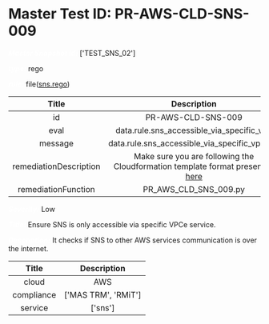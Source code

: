 



# Master Test ID: PR-AWS-CLD-SNS-009


***<font color="white">Master Snapshot Id:</font>*** ['TEST_SNS_02']

***<font color="white">type:</font>*** rego

***<font color="white">rule:</font>*** file([sns.rego])  
  
  
  
  

|Title|Description|
| :---: | :---: |
|id|PR-AWS-CLD-SNS-009|
|eval|data.rule.sns_accessible_via_specific_vpc|
|message|data.rule.sns_accessible_via_specific_vpc_err|
|remediationDescription|Make sure you are following the Cloudformation template format presented <a href='https://boto3.amazonaws.com/v1/documentation/api/latest/reference/services/sns.html#SNS.Client.get_topic_attributes' target='_blank'>here</a>|
|remediationFunction|PR_AWS_CLD_SNS_009.py|


***<font color="white">Severity:</font>*** Low

***<font color="white">Title:</font>*** Ensure SNS is only accessible via specific VPCe service.

***<font color="white">Description:</font>*** It checks if SNS to other AWS services communication is over the internet.  
  
  

|Title|Description|
| :---: | :---: |
|cloud|AWS|
|compliance|['MAS TRM', 'RMiT']|
|service|['sns']|



[sns.rego]: https://github.com/prancer-io/prancer-compliance-test/tree/master/aws/cloud/sns.rego
